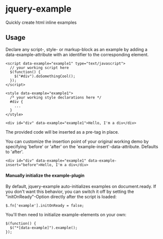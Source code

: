 jquery-example
==============

Quickly create html inline examples


Usage
-----

Declare any script-, style- or markup-block as an example by adding a data-example-attribute with an identifier to the corresponding element.

```
<script data-example="example1" type="text/javascript">
  // your working script here
  $(function() {
    $("#div").doSomethingCool();
  });
</script>
```

```
<style data-example="example1">
  /* your working style declarations here */
  #div {
    ...
  }
</style>
```

```
<div id="div" data-example="example1">Hello, I'm a div</div>
```

The provided code will be inserted as a pre-tag in place.

You can customize the insertion point of your original working demo by specifying 'before' or 'after' on the 'example-insert'-data-attribute. Defaults to 'after'.
```
<div id="div" data-example="example1" data-example-insert="before">Hello, I'm a div</div>
```

#### Manually initialize the example-plugin
By default, jquery-example auto-initializes examples on document.ready. If you don't want this behavior, you can switch it off by setting the "initOnReady"-Option directly after the script is loaded:
```
$.fn['example'].initOnReady = false;
```

You'll then need to initialize example-elements on your own: 
```
$(function() {
  $("*[data-example]").example();
});

```

